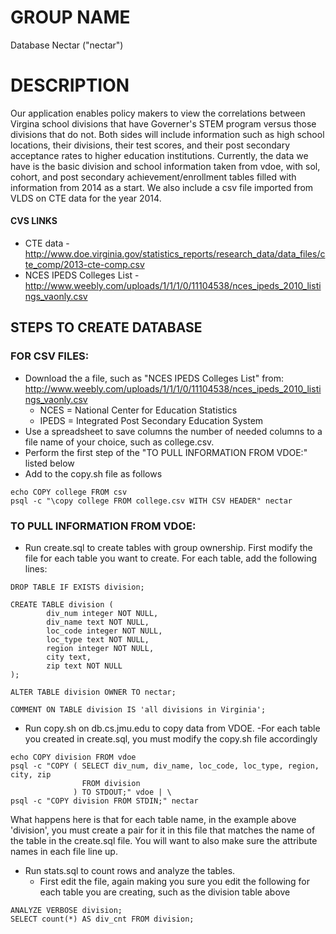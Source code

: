# GROUP NAME

Database Nectar ("nectar")


# DESCRIPTION

Our application enables policy makers to view the correlations between Virgina school divisions that have Governer's STEM program versus those divisions that do not. Both sides will include information such as high school locations, their divisions, their test scores, and their post secondary acceptance rates to higher education institutions. Currently, the data we have is the basic division and school information taken from vdoe, with sol, cohort, and post secondary achievement/enrollment tables filled with information from 2014 as a start. We also include a csv file imported from VLDS on CTE data for the year 2014.

#### CVS LINKS
- CTE data - http://www.doe.virginia.gov/statistics_reports/research_data/data_files/cte_comp/2013-cte-comp.csv
- NCES IPEDS Colleges List - http://www.weebly.com/uploads/1/1/1/0/11104538/nces_ipeds_2010_listings_vaonly.csv

## STEPS TO CREATE DATABASE

### FOR CSV FILES:
- Download the a file, such as "NCES IPEDS Colleges List" from: http://www.weebly.com/uploads/1/1/1/0/11104538/nces_ipeds_2010_listings_vaonly.csv
  - NCES = National Center for Education Statistics
  - IPEDS = Integrated Post Secondary Education System
- Use a spreadsheet to save columns the number of needed columns to a file name of your choice, such as college.csv.
- Perform the first step of the "TO PULL INFORMATION FROM VDOE:" listed below
- Add to the copy.sh file as follows
```
echo COPY college FROM csv
psql -c "\copy college FROM college.csv WITH CSV HEADER" nectar
```



### TO PULL INFORMATION FROM VDOE:
- Run create.sql to create tables with group ownership.
First modify the file for each table you want to create.
For each table, add the following lines:
```
DROP TABLE IF EXISTS division;

CREATE TABLE division (
        div_num integer NOT NULL,
        div_name text NOT NULL,
        loc_code integer NOT NULL,
        loc_type text NOT NULL,
        region integer NOT NULL,
        city text,
        zip text NOT NULL
);

ALTER TABLE division OWNER TO nectar;

COMMENT ON TABLE division IS 'all divisions in Virginia';
```
- Run copy.sh on db.cs.jmu.edu to copy data from VDOE.
  -For each table you created in create.sql, you must modify the copy.sh file accordingly
```
echo COPY division FROM vdoe
psql -c "COPY ( SELECT div_num, div_name, loc_code, loc_type, region, city, zip
                FROM division
              ) TO STDOUT;" vdoe | \
psql -c "COPY division FROM STDIN;" nectar
```
What happens here is that for each table name, in the example above 'division', you must create a pair for it in this file that matches the name of the table in the create.sql file. You will want to also make sure the attribute names in each file line up.


- Run stats.sql to count rows and analyze the tables.
  - First edit the file, again making you sure you edit the following for each table you are creating, such as the division table above
```
ANALYZE VERBOSE division;
SELECT count(*) AS div_cnt FROM division;
```

